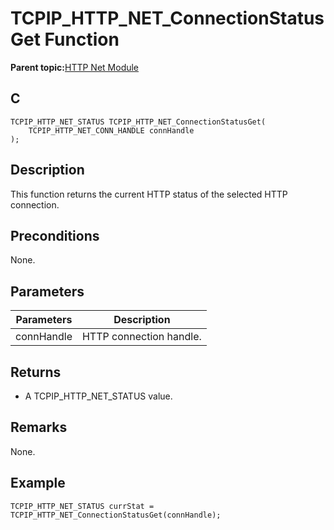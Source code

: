 # TCPIP\_HTTP\_NET\_ConnectionStatusGet Function

**Parent topic:**[HTTP Net Module](GUID-4EFEB885-ECF8-44B5-8F23-1D05952E1845.md)

## C

```
TCPIP_HTTP_NET_STATUS TCPIP_HTTP_NET_ConnectionStatusGet(
    TCPIP_HTTP_NET_CONN_HANDLE connHandle
);
```

## Description

This function returns the current HTTP status of the selected HTTP connection.

## Preconditions

None.

## Parameters

|Parameters|Description|
|----------|-----------|
|connHandle|HTTP connection handle.|

## Returns

-   A TCPIP\_HTTP\_NET\_STATUS value.


## Remarks

None.

## Example

```
TCPIP_HTTP_NET_STATUS currStat =  TCPIP_HTTP_NET_ConnectionStatusGet(connHandle);
```

